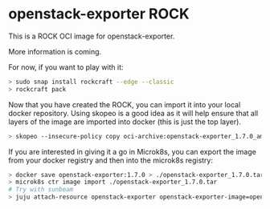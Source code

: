 # openstack-exporter ROCK

This is a ROCK OCI image for openstack-exporter.

More information is coming.

For now, if you want to play with it:

```bash
> sudo snap install rockcraft --edge --classic
> rockcraft pack
```

Now that you have created the ROCK, you can import it into
your local docker repository. Using skopeo is a good idea as
it will help ensure that all layers of the image are imported
into docker (this is just the top layer).

```bash
> skopeo --insecure-policy copy oci-archive:openstack-exporter_1.7.0_amd64.rock docker-daemon:openstack-exporter:1.7.0
```

If you are interested in giving it a go in Microk8s, you can
export the image from your docker registry and then into the
microk8s registry:

```bash
> docker save openstack-exporter:1.7.0 > ./openstack-exporter_1.7.0.tar
> microk8s ctr image import ./openstack-exporter_1.7.0.tar
# Try with sunbeam
> juju attach-resource openstack-exporter openstack-exporter-image=openstack-exporter:1.7.0
```
